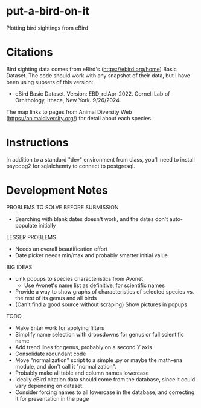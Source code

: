 # put-a-bird-on-it
Plotting bird sightings from eBird

# Citations
Bird sighting data comes from eBird's (https://ebird.org/home) Basic Dataset. The code should work with any snapshot of their data, but I have been using subsets of this version:
* eBird Basic Dataset. Version: EBD_relApr-2022. Cornell Lab of Ornithology, Ithaca, New York. 9/26/2024.

The map links to pages from Animal Diversity Web (https://animaldiversity.org/) for detail about each species.

# Instructions

In addition to a standard "dev" environment from class, you'll need to install psycopg2 for sqlalchemty to connect to postgresql.

# Development Notes

PROBLEMS TO SOLVE BEFORE SUBMISSION
* Searching with blank dates doesn't work, and the dates don't auto-populate initially

LESSER PROBLEMS
* Needs an overall beautification effort
* Date picker needs min/max and probably smarter initial value

BIG IDEAS
* Link popups to species characteristics from Avonet
  * Use Avonet's name list as definitive, for scientific names
* Provide a way to show graphs of characteristics of selected species vs. the rest of its genus and all birds
* (Can't find a good source without scraping) Show pictures in popups

TODO
* Make Enter work for applying filters
* Simplify name selection with dropsdowns for genus or full scientific name
* Add trend lines for genus, probably on a second Y axis
* Consolidate redundant code
* Move "normalization" script to a simple .py or maybe the math-ena module, and don't call it "normalization".
* Probably make all table and column names lowercase
* Ideally eBird citation data should come from the database, since it could vary depending on dataset.
* Consider forcing names to all lowercase in the database, and correcting it for presentation in the page